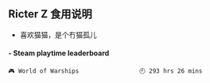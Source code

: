 ## Ricter Z 食用说明
- 喜欢猫猫，是个冇猫孤儿

<!-- steam-box start -->
#### - Steam playtime leaderboard
```text
🎮 World of Warships                 🕘 293 hrs 26 mins
```
<!-- Powered by https://github.com/YouEclipse/steam-box . -->
<!-- steam-box end -->
